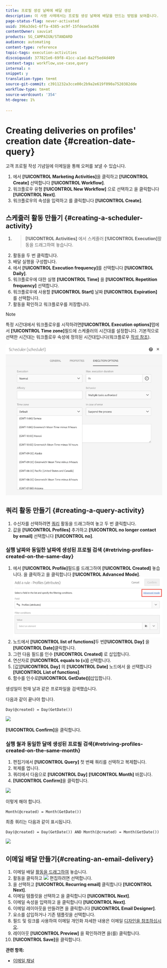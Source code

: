 ```yaml
---
title: 프로필 생성 날짜에 배달 생성
description: 이 사용 사례에서는 프로필 생성 날짜에 배달을 만드는 방법을 보여줍니다.
page-status-flag: never-activated
uuid: 396a3de1-6ffa-4385-ac9f-15fdeae5a366
contentOwner: sauviat
products: SG_CAMPAIGN/STANDARD
audience: automating
content-type: reference
topic-tags: execution-activities
discoiquuid: 377821e6-69f8-41cc-a1ad-8a2f5ed4d409
context-tags: workflow,use-case,query
internal: n
snippet: y
translation-type: tm+mt
source-git-commit: c3911232a3cce00c2b9a2e619f090a7520382dde
workflow-type: tm+mt
source-wordcount: '354'
ht-degree: 1%

---
```



# Creating deliveries on profiles&#39; creation date {#creation-date-query}

고객 프로필 작성 기념일에 이메일을 통해 오퍼를 보낼 수 있습니다.

1. 에서 **[!UICONTROL Marketing Activities]**&#x200B;을 클릭하고 **[!UICONTROL Create]** 선택합니다 **[!UICONTROL Workflow]**.
1. 워크플로우 유형 **[!UICONTROL New Workflow]** 으로 선택하고 을 클릭합니다 **[!UICONTROL Next]**.
1. 워크플로우의 속성을 입력하고 를 클릭합니다 **[!UICONTROL Create]**.

## 스케줄러 활동 만들기 {#creating-a-scheduler-activity}

1. > **[!UICONTROL Activities]** 에서 스케줄러 **[!UICONTROL Execution]**&#x200B;활동을 드래그하여 [](../../automating/using/scheduler.md) 놓습니다.
1. 활동을 두 번 클릭합니다.
1. 배달 실행을 구성합니다.
1. 에서 **[!UICONTROL Execution frequency]**&#x200B;를 선택합니다 **[!UICONTROL Daily]**.
1. 워크플로우에 대한 실행 **[!UICONTROL Time]** 을 **[!UICONTROL Repetition frequency]** 선택합니다.
1. 워크플로우에 사용할 **[!UICONTROL Start]** 날짜 **[!UICONTROL Expiration]** 를 선택합니다.
1. 활동을 확인하고 워크플로우를 저장합니다.

>[!NOTE]
>
>특정 시간대에서 워크플로우를 시작하려면&#x200B;**[!UICONTROL Execution options]**&#x200B;탭에서 **[!UICONTROL Time zone]**&#x200B;필드에 스케줄러의 시간대를 설정합니다. 기본적으로 선택한 시간대는 워크플로우 속성에 정의된 시간대입니다(워크플로우 [작성 참조](../../automating/using/building-a-workflow.md)).

![](assets/time_zone.png)

## 쿼리 활동 만들기 {#creating-a-query-activity}

1. 수신자를 선택하려면 [쿼리](../../automating/using/query.md) 활동을 드래그하여 놓고 두 번 클릭합니다.
1. 값을 **[!UICONTROL Profiles]** 추가하고 **[!UICONTROL no longer contact by email]** 선택합니다 **[!UICONTROL no]**.

### 실행 날짜와 동일한 날짜에 생성된 프로필 검색 {#retriving-profiles-created-on-the-same-day}

1. 에서 **[!UICONTROL Profile]**&#x200B;필드를 드래그하여 **[!UICONTROL Created]** 놓습니다. 을 클릭하고 을 클릭합니다 **[!UICONTROL Advanced Mode]**.
   ![](assets/advanced_mode.png)
1. 노드에서 **[!UICONTROL list of functions]**&#x200B;두 번&#x200B;**[!UICONTROL Day]** 을&#x200B;**[!UICONTROL Date]**&#x200B;클릭합니다.
1. 그런 다음 필드를 인수 **[!UICONTROL Created]** 로 삽입합니다.
1. 연산자로 **[!UICONTROL equals to (=)]** 선택합니다.
1. [값]**[!UICONTROL Day]** 의 **[!UICONTROL Date]** 노드에서 을 선택합니다 **[!UICONTROL List of functions]**.
1. 함수를 인수로&#x200B;**[!UICONTROL GetDate()]**&#x200B;삽입합니다.

생성일이 현재 날과 같은 프로파일을 검색했습니다.

다음과 같이 끝나야 합니다.

```Day(@created) = Day(GetDate())```

![](assets/day_creation_query.png)

**[!UICONTROL Confirm]**&#x200B;을 클릭합니다.

### 실행 월과 동일한 달에 생성된 프로필 검색{#retriving-profiles-created-on-the-same-month}

1. 편집기에서 **[!UICONTROL Query]** 첫 번째 쿼리를 선택하고 복제합니다.
1. 복제를 엽니다.
1. 쿼리에서 다음으로 **[!UICONTROL Day]** **[!UICONTROL Month]** 바꿉니다.
1. **[!UICONTROL Confirm]**&#x200B;을 클릭합니다.

![](assets/month_rule.png)

이렇게 해야 합니다.

``` Month(@created) = Month(GetDate()) ```

최종 쿼리는 다음과 같이 표시됩니다.

```Day(@created) = Day(GetDate()) AND Month(@created) = Month(GetDate())```

![](assets/expression_editor_1.png)

## 이메일 배달 만들기{#creating-an-email-delivery}

1. 이메일 배달 [활동을 드래그하여](../../automating/using/email-delivery.md) 놓습니다.
1. 활동을 클릭하고 ![](assets/edit_darkgrey-24px.png) 편집하려면 선택합니다.
1. 을 선택하고 **[!UICONTROL Recurring email]** 클릭합니다 **[!UICONTROL Next]**.
1. 이메일 템플릿을 선택하고 을 클릭합니다 **[!UICONTROL Next]**.
1. 이메일 속성을 입력하고 을 클릭합니다 **[!UICONTROL Next]**.
1. 이메일 레이아웃을 만들려면 을 클릭합니다 **[!UICONTROL Email Designer]**.
1. 요소를 삽입하거나 기존 템플릿을 선택합니다.
1. 필드 및 링크를 사용하여 이메일 개인화
자세한 내용은 이메일 [디자인을 참조하십시오](../../designing/using/designing-from-scratch.md#designing-an-email-content-from-scratch).
1. 레이아웃 **[!UICONTROL Preview]** 을 확인하려면 을(를) 클릭합니다.
1. **[!UICONTROL Save]**&#x200B;을 클릭합니다.

**관련 항목:**

* [이메일 채널](../../channels/using/creating-an-email.md)
